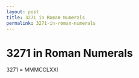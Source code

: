 ```yaml
---
layout: post
title: 3271 in Roman Numerals
permalink: 3271-in-roman-numerals
---
```


# 3271 in Roman Numerals

3271 = MMMCCLXXI
